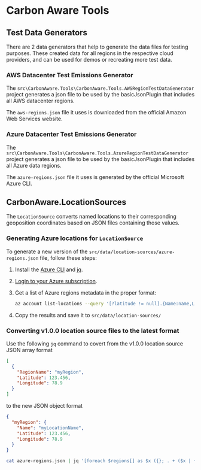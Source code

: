 # Carbon Aware Tools

## Test Data Generators

There are 2 data generators that help to generate the data files for testing
purposes. These created data for all regions in the respective cloud providers,
and can be used for demos or recreating more test data.

### AWS Datacenter Test Emissions Generator

The `src\CarbonAware.Tools\CarbonAware.Tools.AWSRegionTestDataGenerator` project
generates a json file to be used by the basicJsonPlugin that includes all AWS
datacenter regions.

The `aws-regions.json` file it uses is downloaded from the official Amazon Web
Services website.

### Azure Datacenter Test Emissions Generator

The `src\CarbonAware.Tools\CarbonAware.Tools.AzureRegionTestDataGenerator`
project generates a json file to be used by the basicJsonPlugin that includes
all Azure data regions.

The `azure-regions.json` file it uses is generated by the official Microsoft
Azure CLI.

## CarbonAware.LocationSources

The `LocationSource` converts named locations to their corresponding geoposition
coordinates based on JSON files containing those values.

### Generating Azure locations for `LocationSource`

To generate a new version of the `src/data/location-sources/azure-regions.json`
file, follow these steps:

1. Install the [Azure CLI](https://docs.microsoft.com/en-us/cli/azure/) and
   [jq](https://stedolan.github.io/jq/download/).

2. [Login to your Azure subscription](https://docs.microsoft.com/en-us/cli/azure/authenticate-azure-cli?view=azure-cli-latest).

3. Get a list of Azure regions metadata in the proper format:

   ```bash
   az account list-locations --query '[?latitude != null].{Name:name,Latitude:latitude,Longitude:longitude}' | jq '[foreach .[] as $x ({}; . + ($x | {(.Name): { Latitude, Longitude, Name } }); .)] | last(.[])' >> azure-regions.json
   ```

4. Copy the results and save it to `src/data/location-sources/`

### Converting v1.0.0 location source files to the latest format

Use the following `jq` command to covert from the v1.0.0 location source JSON
array format

```json
[
  {
    "RegionName": "myRegion",
    "Latitude": 123.456,
    "Longitude": 78.9
  }
]
```

to the new JSON object format

```json
{
  "myRegion": {
    "Name": "myLocationName",
    "Latitude": 123.456,
    "Longitude": 78.9
  }
}
```

```bash
cat azure-regions.json | jq '[foreach $regions[] as $x ({}; . + ($x | {(.RegionName): { Latitude, Longitude, "Name": .RegionName } }); .)] | last(.[])'
```
